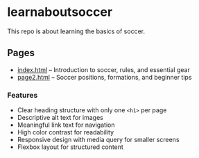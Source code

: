 # learnaboutsoccer

This repo is about learning the basics of soccer.

## Pages
- [index.html](index.html) – Introduction to soccer, rules, and essential gear
- [page2.html](page2.html) – Soccer positions, formations, and beginner tips

### Features
- Clear heading structure with only one `<h1>` per page  
- Descriptive alt text for images  
- Meaningful link text for navigation  
- High color contrast for readability  
- Responsive design with media query for smaller screens  
- Flexbox layout for structured content  
